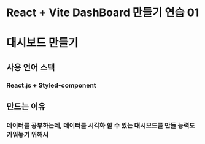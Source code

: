 # React + Vite DashBoard 만들기 연습 01

 <h1>대시보드 만들기</h1>

 <h2>사용 언어 스택</h2>
  <h3> React.js + Styled-component</h3>

 <h2>만드는 이유</h2>
  <h3>데이터를 공부하는데, 데이터를 시각화 할 수 있는 대시보드를 만들 능력도 키워놓기 위해서</h3>

